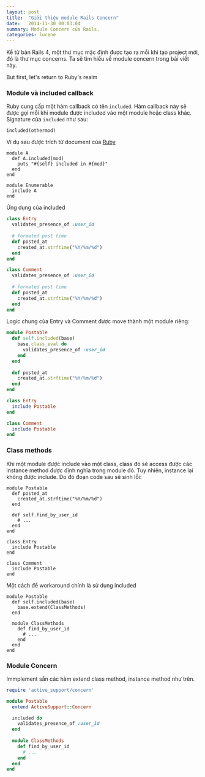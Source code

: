 ```yaml
---
layout: post
title:  "Giới thiệu module Rails Concern"
date:   2014-11-30 00:03:04
summary: Module Concern của Rails.
categories: lucene
---
```


Kể từ bản Rails 4, một thư mục mặc định được tạo ra mỗi khi tạo project mới, đó là thư mục concerns. Ta sẽ tìm hiểu về module concern trong bài viết này.

But first, let's return to Ruby's realm

### Module và included callback

Ruby cung cấp một hàm callback có tên `included`. Hàm callback này sẽ được gọi mỗi khi module được included vào một module hoặc class khác. Signature của `included` như sau:

```
included(othermod)
```

Ví dụ sau được trích từ document của [Ruby](http://ruby-doc.org/core-1.9.3/Module.html#method-i-included)

```
module A
  def A.included(mod)
    puts "#{self} included in #{mod}"
  end
end

module Enumerable
  include A
end
```

Ứng dụng của included

```ruby
class Entry
  validates_presence_of :user_id
  
  # formated post time
  def posted_at
    created_at.strftime("%Y/%m/%d")
  end
end

class Comment
  validates_presence_of :user_id
  
  # formated post time
  def posted_at
    created_at.strftime("%Y/%m/%d")
  end
end
```

Logic chung của Entry và Comment được move thành một module riêng:

```ruby
module Postable
  def self.included(base)
    base.class_eval do
	  validates_presence_of :user_id
	end
  end
  
  def posted_at
    created_at.strftime("%Y/%m/%d")
  end
end

class Entry
  include Postable
end

class Comment
  include Postable
end
```

### Class methods

Khi một module được include vào một class, class đó sẽ access được các instance method được định nghĩa trong module đó. Tuy nhiên, instance lại không được include. Do đó đoạn code sau sẽ sinh lỗi:

```
module Postable
  def posted_at
    created_at.strftime("%Y/%m/%d")
  end
  
  def self.find_by_user_id
    # ...
  end
end

class Entry
  include Postable
end

class Comment
  include Postable
end
```

Một cách để workaround chính là sử dụng included

```
module Postable
  def self.included(base)
    base.extend(ClassMethods)
  end
  
  module ClassMethods
    def find_by_user_id
	  # ...
	end
  end
end
```

### Module Concern

Immplement sẵn các hàm extend class method, instance method như trên.

```ruby
require 'active_support/concern'

module Postable
  extend ActiveSupport::Concern

  included do
    validates_presence_of :user_id
  end
  
  module ClassMethods
    def find_by_user_id
	  # ...
	end
  end
end
```